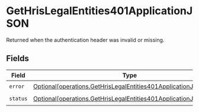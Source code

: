 # GetHrisLegalEntities401ApplicationJSON

Returned when the authentication header was invalid or missing.


## Fields

| Field                                                                                                                                            | Type                                                                                                                                             | Required                                                                                                                                         | Description                                                                                                                                      |
| ------------------------------------------------------------------------------------------------------------------------------------------------ | ------------------------------------------------------------------------------------------------------------------------------------------------ | ------------------------------------------------------------------------------------------------------------------------------------------------ | ------------------------------------------------------------------------------------------------------------------------------------------------ |
| `error`                                                                                                                                          | [Optional[operations.GetHrisLegalEntities401ApplicationJSONError]](undefined/models/operations/gethrislegalentities401applicationjsonerror.md)   | :heavy_check_mark:                                                                                                                               | N/A                                                                                                                                              |
| `status`                                                                                                                                         | [Optional[operations.GetHrisLegalEntities401ApplicationJSONStatus]](undefined/models/operations/gethrislegalentities401applicationjsonstatus.md) | :heavy_check_mark:                                                                                                                               | N/A                                                                                                                                              |